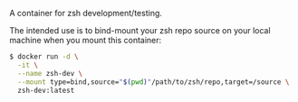 A container for zsh development/testing.

The intended use is to bind-mount your zsh repo source on your local machine when you mount this container:

```sh
$ docker run -d \
  -it \
  --name zsh-dev \
  --mount type=bind,source="$(pwd)"/path/to/zsh/repo,target=/source \
  zsh-dev:latest
``` 